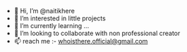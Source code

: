 - 👋 Hi, I’m @naitikhere
- 👀 I’m interested in little projects
- 🌱 I’m currently learning ...
- 💞️ I’m looking to collaborate with non professional creator
- 📫 reach me :- whoisthere.official@gmail.com

<!---
naitikhere/naitikhere is a ✨ special ✨ repository because its `README.md` (this file) appears on your GitHub profile.
You can click the Preview link to take a look at your changes.
--->

